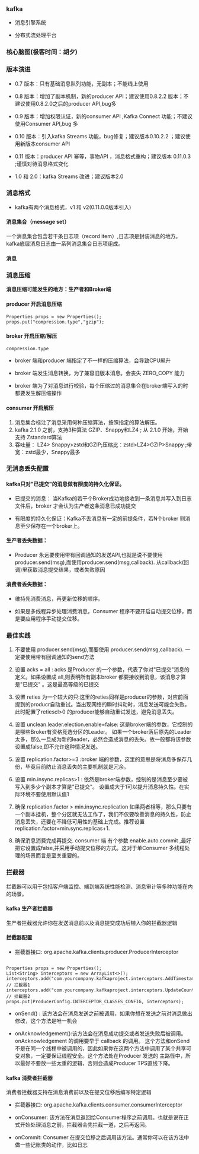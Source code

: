 ### kafka

- 消息引擎系统

- 分布式流处理平台

### 核心脑图(极客时间：胡夕)


### 版本演进

- 0.7 版本：只有基础消息队列功能，无副本；不能线上使用

- 0.8 版本：增加了副本机制，新的producer API；建议使用0.8.2.2 版本；不建议使用0.8.2.0之后的producer API,bug多

- 0.9 版本：增加权限认证，新的consumer API ,Kafka Connect 功能；不建议使用Consumer API,bug 多

- 0.10 版本：引入kafka Streams 功能，bug修复；建议版本0.10.2.2 ；建议使用新版本consumer API

- 0.11 版本：producer API 幂等，事物API ，消息格式重构；建议版本 0.11.0.3 ;谨慎对待消息格式变化

- 1.0 和 2.0：kafka Streams 改进；建议版本2.0

### 消息格式

- kafka有两个消息格式，v1 和 v2(0.11.0.0版本引入)

#### 消息集合（message set）

一个消息集合包含若干条日志项（record item）,日志项是封装消息的地方。kafka底层消息日志由一系列消息集合日志项组成。

#### 消息


### 消息压缩

**消息压缩可能发生的地方：生产者和Broker端**

#### producer 开启消息压缩

````
Properties props = new Properties();
props.put("compression.type","gzip");

````

#### broker 开启压缩/解压

````
compression.type
````

- broker 端和producer 端指定了不一样的压缩算法，会导致CPU飙升

- broker 端发生消息转换，为了兼容旧版本消息。会丧失 ZERO_COPY 能力

- broker 端为了对消息进行校验，每个压缩过的消息集合在broker端写入的时都要发生解压缩操作 

#### consumer 开启解压

1. 消息集合标注了消息采用何种压缩算法，按照指定的算法解压。
2. kafka 2.1.0 之前，支持3种算法 GZIP、Snappy和LZ4 ; 从 2.1.0 开始，开始支持 Zstandard算法
3. 吞吐量： LZ4> Snappy>zstd和GZIP;压缩比：zstd>LZ4>GZIP>Snappy ;带宽：zstd最少，Snappy最多

### 无消息丢失配置

#### kafka只对"已提交"的消息做有限度的持久化保证。

- 已提交的消息： 当Kafka的若干个Broker成功地接收到一条消息并写入到日志文件后，broker 才会认为生产者这条消息已成功提交

- 有限度的持久化保证：Kafka不丢消息有一定的前提条件，若N个broker 则消息至少保存在一个broker上。

#### 生产者丢失数据：
- Producer 永远要使用带有回调通知的发送API,也就是说不要使用producer.send(msg),而使用producer.send(msg,callback). 从callback(回调)里获取消息提交结果，或者失败原因

#### 消费者丢失数据：

- 维持先消费消息，再更新位移的顺序。

- 如果是多线程异步处理消费消息，Consumer 程序不要开启自动提交位移，而是要应用程序手动提交位移。

### 最佳实践

1. 不要使用 producer.send(msg),而要使用 producer.send(msg,callback). 一定要使用带有回调通知的send方法

2. 设置 acks = all : acks 是Producer 的一个参数，代表了你对"已提交"消息的定义。如果设置成 all,则表明所有副本broker 都要接收到消息，该消息才算是"已提交" 。这是最高等级的已提交

3. 设置 reties 为一个较大的只:这里的reties同样是producer的参数，对应前面提到的producr自动重试。当出现网络的瞬时抖动时，消息发送可能会失败，此时配置了retiescl>0 的producer能够自动重试发送，避免消息丢失。

4. 设置 unclean.leader.election.enable=false: 这是broker端的参数，它控制的是哪些Broker有资格竞选分区的Leader。 如果一个broker落后原先的Leader太多，那么一旦成为新的leader，必然会造成消息的丢失。故一般都将该参数设置成false,即不允许这种情况发送。

5. 设置 replication.factor>=3 :broker 端的参数，这里的意思是将消息多保存几份，毕竟目前防止消息丢失的主要机制就是冗余。

6. 设置 min.insync.replicas>1 : 依然是broker端参数，控制的是消息至少要被写入到多少个副本才算是"已提交"。 设置成大于1可以提升消息持久性。在实际环境不要使用默认值1

7. 确保 replication.factor > min.insync.replication 如果两者相等，那么只要有一个副本挂机，整个分区就无法工作了，我们不仅要改善消息的持久性，防止消息丢失，还要在不降低可用性的基础上完成。推荐设置replication.factor=min.sync.replicas+1.

8. 确保消息消费完成再提交. consumer 端 有个参数 enable.auto.commit ,最好把它设置成false,并采用手动提交位移的方式。这对于单Consumer 多线程处理的场景而言是至关重要的。

### 拦截器

拦截器可以用于包括客户端监控、端到端系统性能检测、消息审计等多种功能在内的场景。




#### kafka 生产者拦截器

生产者拦截器允许你在发送消息前以及消息提交成功后植入你的拦截器逻辑

#### 拦截器配置

- 拦截器接口: org.apache.kafka.clients.producer.ProducerInterceptor

````

Properties props = new Properties();
List<String> interceptors = new ArrayList<>();
interceptors.add("com.yourcompany.kafkaproject.interceptors.AddTimestampInterceptor"); // 拦截器1
interceptors.add("com.yourcompany.kafkaproject.interceptors.UpdateCounterInterceptor"); // 拦截器2
props.put(ProducerConfig.INTERCEPTOR_CLASSES_CONFIG, interceptors);

````

- onSend() : 该方法会在消息发送之前被调用，如果你想在发送之前对消息做出修改，这个方法是唯一机会

- onAcknowledgement():该方法会在消息成功提交或者发送失败后被调用。onAcknowledgement 的调用要早于 callback 的调用。 这个方法和onSend 不是在同一个线程中被调用的，因此如果你在这两个方法中调用了某个共享可变对象，一定要保证线程安全。这个方法处在Producer 发送的
  主路径中，所以最好不要放一些太重的逻辑，否则会造成Producer TPS直线下降。

#### kafka 消费者拦截器

消费者拦截器支持在消息消费前以及在提交位移后编写特定逻辑

- 拦截器接口: org.apache.kafka.clients.consumer.consumerInterceptor

- onConsumer: 该方法在消息返回给Consumer程序之前调用。也就是说在正式开始处理消息之前，拦截器会先拦截一道，之后再返回。

- onCommit: Consumer 在提交位移之后调用该方法。通常你可以在该方法中做一些记账类的动作，比如日志